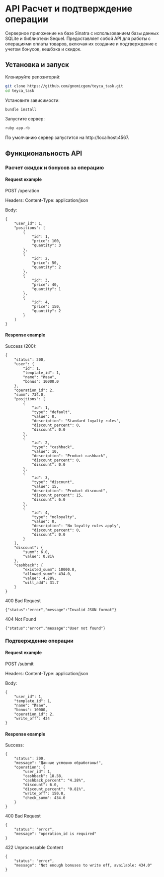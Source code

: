 # API Расчет и подтверждение операции

Серверное приложение на базе Sinatra с использованием базы данных SQLite и библиотеки Sequel. 
Предоставляет собой API для работы с операциями оплаты товаров, 
включая их создание и подтверждение с учетом бонусов, кешбэка и скидок.

## Установка и запуск

Клонируйте репозиторий:

```bash
git clone https://github.com/gnomicgem/teyca_task.git
cd teyca_task
```

Установите зависимости:

```bash
bundle install
```

Запустите сервер:

```bash
ruby app.rb
```
По умолчанию сервер запустится на http://localhost:4567.

## Функциональность API

### Расчет скидок и бонусов за операцию

#### Request example

POST /operation

Headers: Content-Type: application/json

Body:

```
{
    "user_id": 1,
    "positions": [
        {
            "id": 1,
            "price": 100,
            "quantity": 3
        },
        {
            "id": 2,
            "price": 50,
            "quantity": 2
        },
        {
            "id": 3,
            "price": 40,
            "quantity": 1
        },
        {
            "id": 4,
            "price": 150,
            "quantity": 2
        }
    ]
}
```

#### Response example

Success (200):

```
{
    "status": 200,
    "user": {
        "id": 1,
        "template_id": 1,
        "name": "Иван",
        "bonus": 10000.0
    },
    "operation_id": 2,
    "summ": 734.0,
    "positions": [
        {
            "id": 1,
            "type": "default",
            "value": 0,
            "description": "Standard loyalty rules",
            "discount_percent": 0,
            "discount": 0.0
        },
        {
            "id": 2,
            "type": "cashback",
            "value": 10,
            "description": "Product cashback",
            "discount_percent": 0,
            "discount": 0.0
        },
        {
            "id": 3,
            "type": "discount",
            "value": 15,
            "description": "Product discount",
            "discount_percent": 15,
            "discount": 6.0
        },
        {
            "id": 4,
            "type": "noloyalty",
            "value": 0,
            "description": "No loyalty rules apply",
            "discount_percent": 0,
            "discount": 0.0
        }
    ],
    "discount": {
        "summ": 6.0,
        "value": 0.81%
    },
    "cashback": {
        "existed_summ": 10000.0,
        "allowed_summ": 434.0,
        "value": 4.28%,
        "will_add": 31.7
    }
}
```

400 Bad Request 

```
{"status":"error","message":"Invalid JSON format"}
```

404 Not Found

```
{"status":"error","message":"User not found"}
```

### Подтверждение операции

#### Request example

POST /submit

Headers: Content-Type: application/json

Body:

```
{
    "user_id": 1,
    "template_id": 1,
    "name": "Иван",
    "bonus": 10000,
    "operation_id": 2,
    "write_off": 434
}
```

#### Response example

Success:

```
{
    "status": 200,
    "message": "Данные успешно обработаны!",
    "operation": {
        "user_id": 1,
        "cashback": 18.58,
        "cashback_percent": "4.28%",
        "discount": 6.0,
        "discount_percent": "0.81%",
        "write_off": 150.0,
        "check_summ": 434.0
    }
}
```

400 Bad Request

```
{
    "status": "error",
    "message": "operation_id is required"
}
```

422 Unprocessable Content

```
{
    "status": "error",
    "message": "Not enough bonuses to write off, available: 434.0"
}
```
